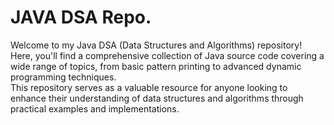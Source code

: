 # JAVA DSA Repo.

Welcome to my Java DSA (Data Structures and Algorithms) repository!  
Here, you'll find a comprehensive collection of Java source code covering a wide range of topics, from basic pattern printing to advanced dynamic programming techniques.  
This repository serves as a valuable resource for anyone looking to enhance their understanding of data structures and algorithms through practical examples and implementations. 
